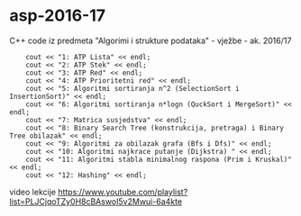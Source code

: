 # asp-2016-17
C++ code iz predmeta "Algorimi i strukture podataka" - vježbe - ak. 2016/17


		cout << "1: ATP Lista" << endl;
		cout << "2: ATP Stek" << endl;
		cout << "3: ATP Red" << endl;
		cout << "4: ATP Prioritetni red" << endl;
		cout << "5: Algoritmi sortiranja n^2 (SelectionSort i InsertionSort)" << endl;
		cout << "6: Algoritmi sortiranja n*logn (QuckSort i MergeSort)" << endl;
		cout << "7: Matrica susjedstva" << endl;
		cout << "8: Binary Search Tree (konstrukcija, pretraga) i Binary Tree obilazak" << endl;
		cout << "9: Algoritmi za obilazak grafa (Bfs i Dfs)" << endl;
		cout << "10: Algoritmi najkrace putanje (Dijkstra) " << endl;
		cout << "11: Algoritmi stabla minimalnog raspona (Prim i Kruskal)" << endl;
		cout << "12: Hashing" << endl;

video lekcije
https://www.youtube.com/playlist?list=PLJCjqoTZy0H8cBAswoI5v2Mwui-6a4kte

